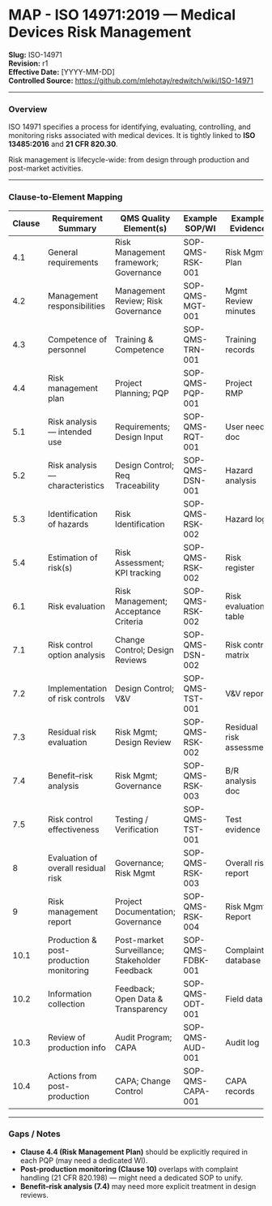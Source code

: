 # **MAP - ISO 14971:2019 — Medical Devices Risk Management**

**Slug:** ISO-14971  
**Revision:** r1  
**Effective Date:** [YYYY-MM-DD]  
**Controlled Source:** https://github.com/mlehotay/redwitch/wiki/ISO-14971  

---

### Overview

ISO 14971 specifies a process for identifying, evaluating, controlling, and monitoring risks associated with medical devices. It is tightly linked to **ISO 13485:2016** and **21 CFR 820.30**.

Risk management is lifecycle-wide: from design through production and post-market activities.

---

### Clause-to-Element Mapping

| Clause | Requirement Summary                     | QMS Quality Element(s)                         | Example SOP/WI   | Example Evidence         |
| ------ | --------------------------------------- | ---------------------------------------------- | ---------------- | ------------------------ |
| 4.1    | General requirements                    | Risk Management framework; Governance          | SOP-QMS-RSK-001  | Risk Mgmt Plan           |
| 4.2    | Management responsibilities             | Management Review; Risk Governance             | SOP-QMS-MGT-001  | Mgmt Review minutes      |
| 4.3    | Competence of personnel                 | Training & Competence                          | SOP-QMS-TRN-001  | Training records         |
| 4.4    | Risk management plan                    | Project Planning; PQP                          | SOP-QMS-PQP-001  | Project RMP              |
| 5.1    | Risk analysis — intended use            | Requirements; Design Input                     | SOP-QMS-RQT-001  | User needs doc           |
| 5.2    | Risk analysis — characteristics         | Design Control; Req Traceability               | SOP-QMS-DSN-001  | Hazard analysis          |
| 5.3    | Identification of hazards               | Risk Identification                            | SOP-QMS-RSK-002  | Hazard log               |
| 5.4    | Estimation of risk(s)                   | Risk Assessment; KPI tracking                  | SOP-QMS-RSK-002  | Risk register            |
| 6.1    | Risk evaluation                         | Risk Management; Acceptance Criteria           | SOP-QMS-RSK-002  | Risk evaluation table    |
| 7.1    | Risk control option analysis            | Change Control; Design Reviews                 | SOP-QMS-DSN-002  | Risk control matrix      |
| 7.2    | Implementation of risk controls         | Design Control; V&V                            | SOP-QMS-TST-001  | V&V report               |
| 7.3    | Residual risk evaluation                | Risk Mgmt; Design Review                       | SOP-QMS-RSK-002  | Residual risk assessment |
| 7.4    | Benefit–risk analysis                   | Risk Mgmt; Governance                          | SOP-QMS-RSK-003  | B/R analysis doc         |
| 7.5    | Risk control effectiveness              | Testing / Verification                         | SOP-QMS-TST-001  | Test evidence            |
| 8      | Evaluation of overall residual risk     | Governance; Risk Mgmt                          | SOP-QMS-RSK-003  | Overall risk report      |
| 9      | Risk management report                  | Project Documentation; Governance              | SOP-QMS-RSK-004  | Risk Mgmt Report         |
| 10.1   | Production & post-production monitoring | Post-market Surveillance; Stakeholder Feedback | SOP-QMS-FDBK-001 | Complaints database      |
| 10.2   | Information collection                  | Feedback; Open Data & Transparency             | SOP-QMS-ODT-001  | Field data               |
| 10.3   | Review of production info               | Audit Program; CAPA                            | SOP-QMS-AUD-001  | Audit log                |
| 10.4   | Actions from post-production            | CAPA; Change Control                           | SOP-QMS-CAPA-001 | CAPA records             |

---

### Gaps / Notes

* **Clause 4.4 (Risk Management Plan)** should be explicitly required in each PQP (may need a dedicated WI).
* **Post-production monitoring (Clause 10)** overlaps with complaint handling (21 CFR 820.198) — might need a dedicated SOP to unify.
* **Benefit–risk analysis (7.4)** may need more explicit treatment in design reviews.

